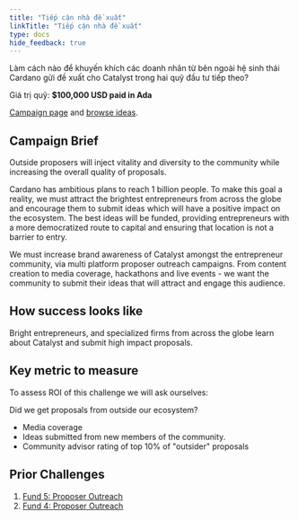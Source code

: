 ```yaml
---
title: "Tiếp cận nhà đề xuất"
linkTitle: "Tiếp cận nhà đề xuất"
type: docs
hide_feedback: true
---
```

Làm cách nào để khuyến khích các doanh nhân từ bên ngoài hệ sinh thái Cardano gửi đề xuất cho Catalyst trong hai quỹ đầu tư tiếp theo?

Giá trị quỹ: **$100,000 USD paid in Ada**

[Campaign page](https://cardano.ideascale.com/a/campaign-home/26105) and [browse ideas](https://cardano.ideascale.com/a/ideas/top/campaign-filter/byids/campaigns/26105/stage/unspecified).

## Campaign Brief
Outside proposers will inject vitality and diversity to the community while increasing the overall quality of proposals.

Cardano has ambitious plans to reach 1 billion people. To make this goal a reality, we must attract the brightest entrepreneurs from across the globe and encourage them to submit ideas which will have a positive impact on the ecosystem. The best ideas will be funded, providing entrepreneurs with a more democratized route to capital and ensuring that location is not a barrier to entry.

We must increase brand awareness of Catalyst amongst the entrepreneur community, via multi platform proposer outreach campaigns. From content creation to media coverage, hackathons and live events - we want the community to submit their ideas that will attract and engage this audience.

## How success looks like

Bright entrepreneurs, and specialized firms from across the globe learn about Catalyst and submit high impact proposals.

## Key metric to measure

To assess ROI of this challenge we will ask ourselves:

Did we get proposals from outside our ecosystem?

- Media coverage
- Ideas submitted from new members of the community.
- Community advisor rating of top 10% of "outsider" proposals

## Prior Challenges

1. [Fund 5: Proposer Outreach](https://cardano.ideascale.com/a/campaign-home/25943)
2. [Fund 4: Proposer Outreach](https://cardano.ideascale.com/a/campaign-home/25871)